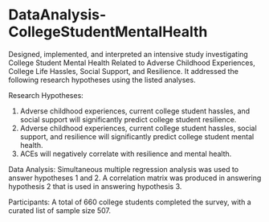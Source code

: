 # DataAnalysis-CollegeStudentMentalHealth

Designed, implemented, and interpreted an intensive study investigating College Student Mental Health Related to Adverse Childhood Experiences, College Life Hassles, Social Support, and Resilience. It addressed the following research hypotheses using the listed analyses. 

Research Hypotheses:
1. Adverse childhood experiences, current college student hassles, and social support will significantly predict college student resilience. 
2. Adverse childhood experiences, current college student hassles, social support, and resilience will significantly predict college student mental health. 
3. ACEs will negatively correlate with resilience and mental health.

Data Analysis: 
Simultaneous multiple regression analysis was used to answer hypotheses 1 and 2.
A correlation matrix was produced in answering hypothesis 2 that is used in answering hypothesis 3.

Participants: 
A total of 660 college students completed the survey, with a curated list of sample size 507. 


